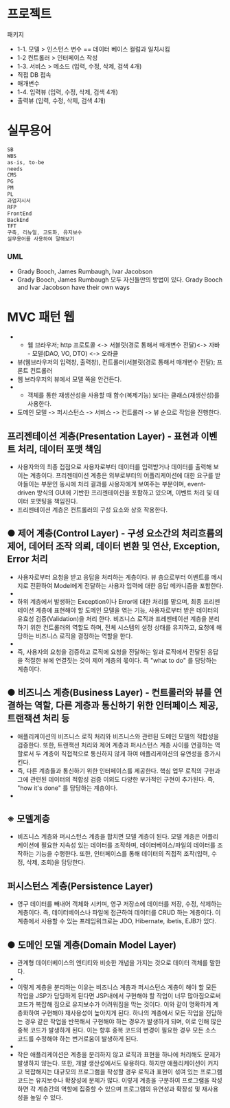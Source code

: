 # 프로젝트
패키지
- 1-1. 모델 > 인스턴스 변수 == 데이터 베이스 컬럼과 일치시킴
- 1-2 컨트롤러 > 인터페이스 작성
- 1-3. 서비스 > 메소드 (입력, 수정, 삭제, 검색 4개)
- 직접 DB 접속
- 매개변수
- 1-4. 입력뷰 (입력, 수정, 삭제, 검색 4개)
- 출력뷰 (입력, 수정, 삭제, 검색 4개)


# 실무용어
```java
SB
WBS
as-is, to-be
needs
CMS
PG
PM 
PL
과업지시서
RFP
FrontEnd
BackEnd
TFT
구축, 리뉴얼, 고도화, 유지보수
실무용어를 사용하여 말해보기
```



### UML 
* Grady Booch, James Rumbaugh,  Ivar Jacobson
* Grady Booch, James Rumbaugh 모두 자신들만의 방법이 있다.
  Grady Booch and Ivar Jacobson have their own ways


# MVC 패턴 웹
- - 웹 브라우저; http 프로토콜 <->   서블릿(경로 통해서 매개변수 전달)<->   자바 -   모델(DAO, VO, DTO) <-> 오라클
- 뷰(웹브라우저의 입력창, 출력창),  컨트롤러(서블릿(경로 통해서 매개변수 전달); 프론트 컨트롤러
- 웹 브라우저의 뷰에서 모델 쪽을 안건든다.
- - 객체를 통한 재생산성을 사용할 때 함수(복제기능) 보다는 클래스(재생산성)를 사용한다.
- 도메인 모델 -> 퍼시스턴스 -> 서비스 -> 컨트롤러 -> 뷰 순으로 작업을 진행한다.

## 프리젠테이션 계층(Presentation Layer) -  표현과 이벤트 처리, 데이터 포맷 책임
 
 *  사용자와의 최종 접점으로 사용자로부터 데이터를 입력받거나 데이터를 출력해 보이는 계층이다. 프리젠테이션 계층은 외부로부터의 어플리케이션에 대한 요구를 받아들이는 부분인 동시에 처리 결과를 사용자에게 보여주는 부분이며, event-driven 방식의 GUI에 기반한 프리젠테이션을 포함하고 있으며, 이벤트 처리 및 데이터 포맷팅을 책임진다.
 *  프리젠테이션 계층은 컨트롤러의 구성 요소와 상호 작용한다.
 
 
## ● 제어 계층(Control Layer) -  구성 요소간의 처리흐름의 제어, 데어터 조작 의뢰, 데이터 변환 및 연산, Exception, Error 처리
 * 사용자로부터 요청을 받고 응답을 처리하는 계층이다. 뷰 층으로부터 이벤트를 메시지로 전환하여 Model에게 전달하는 사용자 입력에 대한 응답 메카니즘을 포함한다.
 *  
 *  하위 계층에서 발생하는 Exception이나 Error에 대한 처리를 맡으며, 최종 프리젠테이션 계층에 표현해야 할 도메인 모델을 엮는 기능, 사용자로부터 받은 데이터의 유효성 검증(Validation)을 처리 한다. 비즈니스 로직과 프레젠테이션 계층을 분리하기 위한 컨트롤러의 역할도 하며, 전체 시스템의 설정 상태를 유지하고, 요청에 해당하는 비즈니스 로직을 결정하는 역할을 한다.
 *  
 *  즉, 사용자의 요청을 검증하고 로직에 요청을 전달하는 일과 로직에서 전달된 응답을 적절한 뷰에 연결짓는 것이 제어 계층의 몫이다. 즉 "what to do" 를 담당하는 계층이다.
 

## ● 비즈니스 계층(Business Layer) - 컨트롤러와 뷰를 연결하는 역할, 다른 계층과 통신하기 위한 인터페이스 제공, 트랜잭션 처리 등
 
 *  애플리케이션의 비즈니스 로직 처리와 비즈니스와 관련된 도메인 모델의 적합성을 검증한다. 또한, 트랜잭션 처리와 제어 계층과 퍼시스턴스 계층 사이를 연결하는 역할로서 두 계층이 직접적으로 통신하지 않게 하여 애플리케이션의 유연성을 증가시킨다.
 *  즉, 다른 계층들과 통신하기 위한 인터페이스를 제공한다. 핵심 업무 로직의 구현과 그에 관련된 데이터의 적합성 검증 이외도 다양한 부가적인 구현이 추가된다. 즉, "how it's done" 를 담당하는 계층이다.
 *  

## ※ 모델계층
 * 비즈니스 계층와 퍼시스턴스 계층을 합치면 모델 계층이 된다. 모델 계층은 어플리케이션에 필요한 지속성 있는 데이터를 조작하며, 데이터베이스/파일의 데이터를 조작하는 기능을 수행한다. 또한, 인터페이스를 통해 데이터의 직접적 조작(입력, 수정, 삭제, 조회)을 담당한다.
 
 
## 퍼시스턴스 계층(Persistence Layer)
 
 *  영구 데이터를 빼내어 객체화 시키며, 영구 저장소에 데이터를 저장, 수정, 삭제하는 계층이다. 즉, 데이터베이스나 파일에 접근하여 데이터를 CRUD 하는 계층이다. 이 계층에서 사용할 수 있는 프레임워크로는 JDO, Hibernate, ibetis, EJB가 있다.
  
 
## ● 도메인 모델 계층(Domain Model Layer)
 
 *  관계형 데이터베이스의 엔티티와 비슷한 개념을 가지는 것으로 데이터 객체를 말한다.
 *  
 *  이렇게 계층을 분리하는 이유는 비즈니스 계층과 퍼시스턴스 계층이 해야 할 모든 작업을 JSP가 담당하게 된다면 JSP내에서 구현해야 할 작업이 너무 많아짐으로써 코드가 복잡해 짐으로 유지보수가 어려워짐을 막는 것이다. 이와 같이 명확하게 계층화하여 구현해야 재사용성이 높아지게 된다. 하나의 계층에서 모든 작업을 전담하는 경우 같은 작업을 반복해서 구현해야 하는 경우가 발생하게 되며, 이로 인해 많은 중복 코드가 발생하게 된다. 이는 향후 중복 코드의 변경이 필요한 경우 모든 소스 코드를 수정해야 하는 번거로움이 발생하게 된다.
 *  
 *  작은 애플리케이션은 계층을 분리하지 않고 로직과 표현을 하나에 처리해도 문제가 발생하지 않는다. 또한, 개발 생산성에서도 유용하다. 하지만 애플리케이션이 커지고 복잡해지는 대규모의 프로그램을 작성할 경우 로직과 표현이 섞여 있는 프로그램 코드는 유지보수나 확장성에 문제가 많다. 이렇게 계층을 구분하여 프로그램을 작성하면 각 계층간의 역할에 집중할 수 있으며 프로그램의 유연성과 확장성 및 재사용성을 높일 수 있다.
